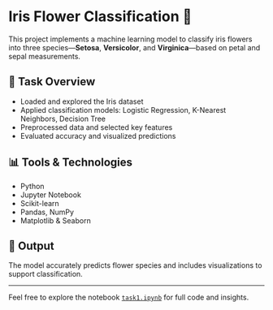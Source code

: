 # Iris Flower Classification 🌸

This project implements a machine learning model to classify iris flowers into three species—**Setosa**, **Versicolor**, and **Virginica**—based on petal and sepal measurements.

## 📁 Task Overview
- Loaded and explored the Iris dataset
- Applied classification models: Logistic Regression, K-Nearest Neighbors, Decision Tree
- Preprocessed data and selected key features
- Evaluated accuracy and visualized predictions

## 📊 Tools & Technologies
- Python
- Jupyter Notebook
- Scikit-learn
- Pandas, NumPy
- Matplotlib & Seaborn

## 🚀 Output
The model accurately predicts flower species and includes visualizations to support classification.

---

Feel free to explore the notebook [`task1.ipynb`](task1.ipynb) for full code and insights.
